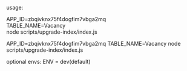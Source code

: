 usage:

APP_ID=zbqivknx75f4dogfim7vbga2mq \
  TABLE_NAME=Vacancy \
  node scripts/upgrade-index/index.js 

APP_ID=zbqivknx75f4dogfim7vbga2mq  TABLE_NAME=Vacancy node scripts/upgrade-index/index.js 

optional envs:
ENV = dev(default)